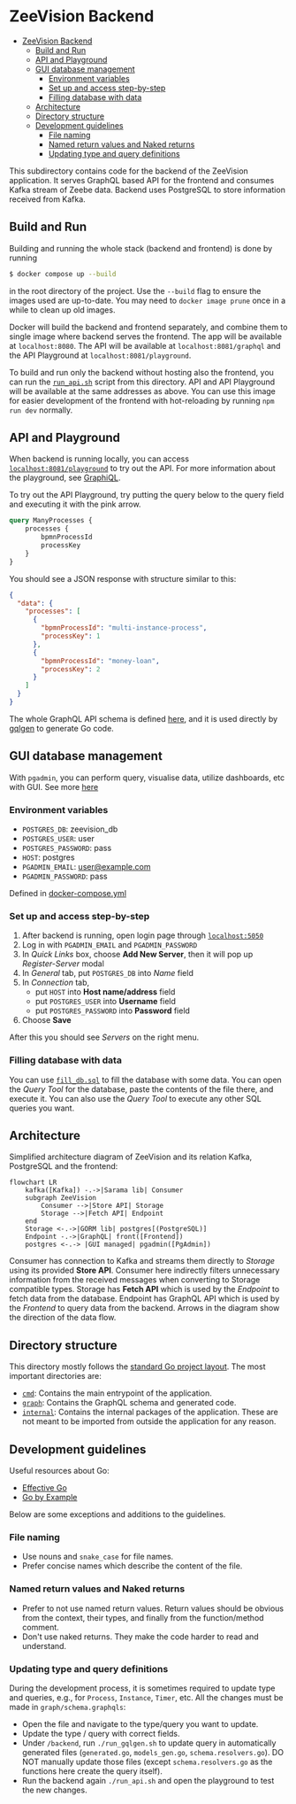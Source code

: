 # ZeeVision Backend

- [ZeeVision Backend](#zeevision-backend)
  - [Build and Run](#build-and-run)
  - [API and Playground](#api-and-playground)
  - [GUI database management](#gui-database-management)
    - [Environment variables](#environment-variables)
    - [Set up and access step-by-step](#set-up-and-access-step-by-step)
    - [Filling database with data](#filling-database-with-data)
  - [Architecture](#architecture)
  - [Directory structure](#directory-structure)
  - [Development guidelines](#development-guidelines)
    - [File naming](#file-naming)
    - [Named return values and Naked returns](#named-return-values-and-naked-returns)
    - [Updating type and query definitions](#updating-type-and-query-definitions)

This subdirectory contains code for the backend of the ZeeVision application. It serves GraphQL based API for the frontend and consumes Kafka stream of Zeebe data. Backend uses PostgreSQL to store information
received from Kafka.

## Build and Run

Building and running the whole stack (backend and frontend) is done by running

```bash
$ docker compose up --build
```

in the root directory of the project. Use the `--build` flag to ensure the images used are up-to-date. You may need to `docker image prune` once in a while to clean up old images.

Docker will build the backend and frontend separately, and combine them to single image where backend serves the frontend. The app will be available at `localhost:8080`. The API will be available at `localhost:8081/graphql` and the API Playground at `localhost:8081/playground`.

To build and run only the backend without hosting also the frontend, you can run the [`run_api.sh`](run_api.sh) script from this directory. API and API Playground will be available at the same addresses as above. You can use this image for easier development of the frontend with hot-reloading by running `npm run dev` normally.

## API and Playground

When backend is running locally, you can access [`localhost:8081/playground`](http://localhost:8081/playground) to try out the API. For more information about the playground, see [GraphiQL](https://github.com/graphql/graphiql/tree/main/packages/graphiql).

To try out the API Playground, try putting the query below to the query field and executing it with the pink arrow.

```graphql
query ManyProcesses {
    processes {
        bpmnProcessId
        processKey
    }
}
```

You should see a JSON response with structure similar to this:

```json
{
  "data": {
    "processes": [
      {
        "bpmnProcessId": "multi-instance-process",
        "processKey": 1
      },
      {
        "bpmnProcessId": "money-loan",
        "processKey": 2
      }
    ]
  }
}
```

The whole GraphQL API schema is defined [here](../backend/graph/schema.graphqls), and it is used directly by [gqlgen](https://gqlgen.com/) to generate Go code.

## GUI database management

With `pgadmin`, you can perform query, visualise data, utilize dashboards, etc with GUI. See more [here](https://www.pgadmin.org/docs/pgadmin4/7.8/index.html)

### Environment variables

- `POSTGRES_DB`: zeevision_db
- `POSTGRES_USER`: user
- `POSTGRES_PASSWORD`: pass
- `HOST`: postgres
- `PGADMIN_EMAIL`: user@example.com
- `PGADMIN_PASSWORD`: pass

Defined in [docker-compose.yml](../docker-compose.yml)

### Set up and access step-by-step

1.  After backend is running, open login page through [`localhost:5050`](http://localhost:5050)
2. Log in with `PGADMIN_EMAIL` and `PGADMIN_PASSWORD`
3. In *Quick Links* box, choose **Add New Server**, then it will pop up *Register-Server* modal 
4. In *General* tab, put `POSTGRES_DB` into *Name* field
5. In *Connection* tab, 
   - put `HOST` into **Host name/address** field
   - put `POSTGRES_USER` into **Username** field
   - put `POSTGRES_PASSWORD` into **Password** field
6. Choose **Save**

After this you should see *Servers* on the right menu.

### Filling database with data

You can use [`fill_db.sql`](test/data/fill_db.sql) to fill the database with some data. You can open the *Query Tool* for the database, paste the contents of the file there, and execute it. You can also use the *Query Tool* to execute any other SQL queries you want.

## Architecture

Simplified architecture diagram of ZeeVision and its relation Kafka, PostgreSQL and the frontend:

```mermaid
flowchart LR
    kafka([Kafka]) -.->|Sarama lib| Consumer
    subgraph ZeeVision
        Consumer -->|Store API| Storage
        Storage -->|Fetch API| Endpoint
    end
    Storage <-.->|GORM lib| postgres[(PostgreSQL)]
    Endpoint -.->|GraphQL| front([Frontend])
    postgres <-.-> |GUI managed| pgadmin([PgAdmin])
```

Consumer has connection to Kafka and streams them directly to _Storage_ using its provided **Store API**. Consumer here indirectly filters unnecessary information from the received messages when converting to Storage compatible types. Storage has **Fetch API** which is used by the _Endpoint_ to fetch data from the database. Endpoint has GraphQL API which is used by the _Frontend_ to query data from the backend. Arrows in the diagram show the direction of the data flow.

## Directory structure

This directory mostly follows the [standard Go project layout](https://github.com/golang-standards/project-layout). The most important directories are:

- [`cmd`](cmd): Contains the main entrypoint of the application.
- [`graph`](graph): Contains the GraphQL schema and generated code.
- [`internal`](internal): Contains the internal packages of the application. These are not meant to be imported from outside the application for any reason.

## Development guidelines

Useful resources about Go:

- [Effective Go](https://go.dev/doc/effective_go)
- [Go by Example](https://gobyexample.com/)

Below are some exceptions and additions to the guidelines.

### File naming

- Use nouns and `snake_case` for file names.
- Prefer concise names which describe the content of the file.

### Named return values and Naked returns

- Prefer to not use named return values. Return values should be obvious from the context, their types, and finally from the function/method comment.
- Don't use naked returns. They make the code harder to read and understand.

### Updating type and query definitions

During the development process, it is sometimes required to update type and queries, e.g., for `Process`, `Instance`, `Timer`, etc. All the changes must be made in `graph/schema.graphqls`:
- Open the file and navigate to the type/query you want to update.
- Update the type / query with correct fields.
- Under `/backend`, run `./run_gqlgen.sh` to update query in automatically generated files (`generated.go`, `models_gen.go`, `schema.resolvers.go`). DO NOT manually update those files (except `schema.resolvers.go` as the functions here create the query itself).
- Run the backend again `./run_api.sh` and open the playground to test the new changes.
